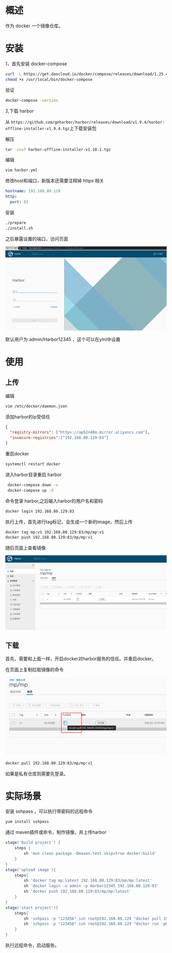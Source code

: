 # 概述

作为 docker 一个镜像仓库。

# 安装

1，首先安装 docker-compose

```bash
curl -L https://get.daocloud.io/docker/compose/releases/download/1.25.4/docker-compose-`uname -s`-`uname -m` > /usr/local/bin/docker-compose
chmod +x /usr/local/bin/docker-compose
```

验证

```bash
docker-compose -version
```

2,下载 harbor

从 `https://github.com/goharbor/harbor/releases/download/v1.9.4/harbor-offline-installer-v1.9.4.tgz`上下载安装包

解压

```bash
tar -zxvf harbor-offline-installer-v1.10.1.tgz
```

编辑 

```bash
vim harbor.yml
```
修改host和端口，新版本还需要注释掉 https 相关

```yaml
hostname: 192.168.80.129
http:
  port: 83
```

安装

```bash
./prepare
./install.sh
```

之后暴露设置的端口，访问页面

![](img/h1.png)

默认用户为 admin/Harbor12345 ，这个可以在yml中设置



# 使用

## 上传

编辑

```bash
vim /etc/docker/daemon.json
```

添加harbor的ip受信任

```json
{
  "registry-mirrors": ["https://ap52n48m.mirror.aliyuncs.com"],
  "insecure-registries":["192.168.80.129:83"]
}
```

重启docker

```bash
systemctl restart docker
```

进入harbor目录重启 harbor

```bash
 docker-compose down -v
 docker-compose up -d
```

命令登录 harbor,之后输入harbor的用户名和密码

```bash
docker login 192.168.80.129:83
```

执行上传，首先进行tag标记，会生成一个新的image，然后上传

```bash
docker tag mp:v1 192.168.80.129:83/mp/mp:v1
docker push 192.168.80.129:83/mp/mp:v1
```

随后页面上查看镜像

![](img/h2.png)

## 下载

首先，需要和上面一样，开启docker对harbor服务的信任。并重启docker。

在页面上复制拉取镜像的命令

![](img/h3.png)

```bash
docker pull 192.168.80.129:83/mp/mp:v1
```

如果是私有仓库则需要先登录。

# 实际场景

安装 sshpass ，可以执行带密码的远程命令

```bash
yum install sshpass
```

通过 maven插件或命令，制作镜像，并上传harbor

```groovy
stage('build project') {
    steps {
        sh 'mvn clean package -Dmaven.test.skip=true docker:build'
    }
}
stage('upload image'){
    steps{
        sh 'docker tag mp:latest 192.168.80.129:83/mp/mp:latest'
        sh 'docker login -u admin -p Harbor12345 192.168.80.129:83'
        sh 'docker push 192.168.80.129:83/mp/mp:latest'
    }
}
stage('start project'){
    steps{
        sh 'sshpass -p "123456" ssh root@192.168.80.129 "docker pull 192.168.80.129:83/mp/mp:latest"'
        sh 'sshpass -p "123456" ssh root@192.168.80.129 "docker run -p8083:8083 -d 192.168.80.129:83/mp/mp:latest"'
    }
}
```

执行远程命令，启动服务。



